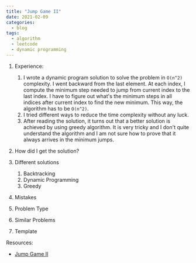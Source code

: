 ```yaml
---
title: "Jump Game II"
date: 2021-02-09
categories:
  - blog
tags:
  - algorithm
  - leetcode
  - dynamic programming
---
```


1. Experience:
    1. I wrote a dynamic program solution to solve the problem in `O(n^2)` complexity. I went backward from the last element. At each index, I compute the minimum step needed to jump from current index to the last index. I have to figure out what's the minimum steps in all indices after current index to find the new minimum. 
    This way, the algorithm has to be `O(n^2)`.
    2. I tried different ways to reduce the time complexity without any luck.
    3. After reading the solution, it turns out that a better solution is achieved by using greedy algorithm. It is very tricky and I don't quite understand the algorithm and I am not sure how to prove that it always arrives in the minimum jumps.


2. How did I get the solution? 


3. Different solutions
    1. Backtracking
    2. Dynamic Programming
    3. Greedy

4. Mistakes

5. Problem Type

6. Similar Problems



7. Template



Resources:
* [Jump Game II][LeetCode Link]

[LeetCode Link]: https://leetcode.com/problems/jump-game-ii/